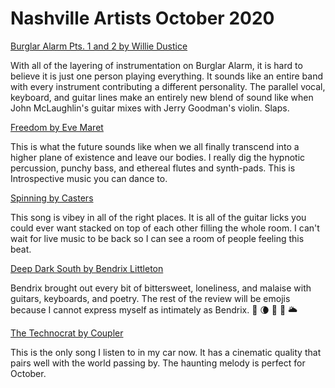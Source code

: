 # Nashville Artists October 2020

[Burglar Alarm Pts. 1 and 2 by Willie Dustice](https://willie-dustice.bandcamp.com/)

With all of the layering of instrumentation on Burglar Alarm, it is hard to believe it is just one person
playing everything. It sounds like an entire band with every instrument contributing a different personality. The parallel vocal, keyboard, and guitar lines make an entirely new blend of sound like when John McLaughlin's guitar mixes with Jerry Goodman's violin. Slaps.

[Freedom by Eve Maret](https://evemaret.bandcamp.com/album/stars-aligned)

This is what the future sounds like when we all finally transcend into a higher plane of existence and leave our bodies. I really dig the hypnotic percussion, punchy bass, and ethereal flutes and synth-pads. This is Introspective music you can dance to.

[Spinning by Casters](https://castersmusic.bandcamp.com/track/spinning)

This song is vibey in all of the right places. It is all of the guitar licks you could ever want stacked on top of each other filling the whole room. I can't wait for live music to be back so I can see a room of people feeling this beat.

[Deep Dark South by Bendrix Littleton](https://bendrixlittleton.bandcamp.com/)

Bendrix brought out every bit of bittersweet, loneliness, and malaise with guitars, keyboards, and poetry. The rest of the review will be emojis because I cannot express myself as intimately as Bendrix. 🥀 🌘 📓 🍂 🌥

[The Technocrat by Coupler](https://couplermusic.bandcamp.com/)

This is the only song I listen to in my car now. It has a cinematic quality that pairs well with the world passing by. The haunting melody is perfect for October.
